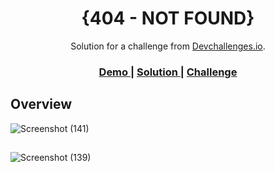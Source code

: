 <!-- Please update value in the {}  -->

<h1 align="center">{404 - NOT FOUND}</h1>

<div align="center">
   Solution for a challenge from  <a href="http://devchallenges.io" target="_blank">Devchallenges.io</a>.
</div>

<div align="center">
  <h3>
    <a href="https://{your-demo-link.your-domain}">
      Demo
    </a>
    <span> | </span>
    <a href="https://{your-url-to-the-solution}">
      Solution
    </a>
    <span> | </span>
    <a href="https://devchallenges.io/challenges/wBunSb7FPrIepJZAg0sY">
      Challenge
    </a>
  </h3>
</div>

<!-- OVERVIEW -->

## Overview

![Screenshot (141)](https://user-images.githubusercontent.com/85397500/150948565-14573992-ada4-4589-b8b3-152d5cb79083.png)

##

![Screenshot (139)](https://user-images.githubusercontent.com/85397500/150948572-a68fe2f2-48c7-4abd-babc-3475e6730828.png)



